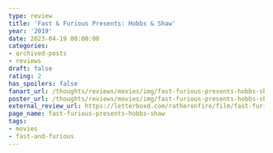 ```yaml
---
type: review
title: 'Fast & Furious Presents: Hobbs & Shaw'
year: '2019'
date: 2023-04-19 00:00:00
categories:
- archived-posts
- reviews
draft: false
rating: 2
has_spoilers: false
fanart_url: /thoughts/reviews/movies/img/fast-furious-presents-hobbs-shaw_fanart.png
poster_url: /thoughts/reviews/movies/img/fast-furious-presents-hobbs-shaw_poster.png
external_review_url: https://letterboxd.com/ratheronfire/film/fast-furious-presents-hobbs-shaw/
page_name: fast-furious-presents-hobbs-shaw
tags:
- movies
- fast-and-furious
---
```


